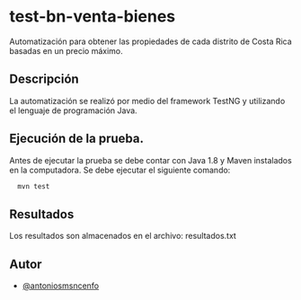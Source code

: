 # test-bn-venta-bienes
Automatización para obtener las propiedades de cada distrito de Costa Rica basadas en un precio máximo.

## Descripción
La automatización se realizó por medio del framework TestNG y utilizando el lenguaje de programación Java.

## Ejecución de la prueba.
Antes de ejecutar la prueba se debe contar con Java 1.8 y Maven instalados en la computadora.
Se debe ejecutar el siguiente comando: 
```bash
  mvn test
```
## Resultados
Los resultados son almacenados en el archivo: resultados.txt

## Autor
- [@antoniosmsncenfo](https://github.com/antoniosmsncenfo)

